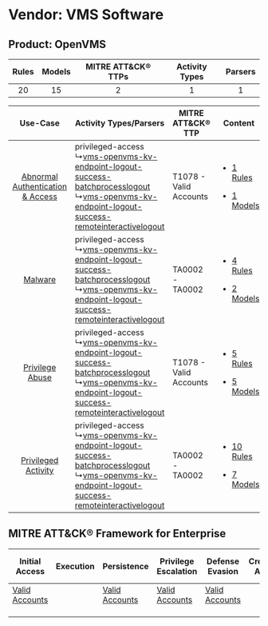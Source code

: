 Vendor: VMS Software
====================
Product: OpenVMS
----------------
| Rules | Models | MITRE ATT&CK® TTPs | Activity Types | Parsers |
|:-----:|:------:|:------------------:|:--------------:|:-------:|
|  20   |   15   |         2          |       1        |    1    |

|    Use-Case    | Activity Types/Parsers    | MITRE ATT&CK® TTP          | Content    |
|:----:| ---- | ---- | ---- |
| [Abnormal Authentication & Access](../../../UseCases/uc_abnormal_authentication_&_access.md) |  privileged-access<br> ↳[vms-openvms-kv-endpoint-logout-success-batchprocesslogout](Ps/pC_vmsopenvmskvendpointlogoutsuccessbatchprocesslogout.md)<br> ↳[vms-openvms-kv-endpoint-logout-success-remoteinteractivelogout](Ps/pC_vmsopenvmskvendpointlogoutsuccessremoteinteractivelogout.md)<br> | T1078 - Valid Accounts<br> | [<ul><li>1 Rules</li></ul><ul><li>1 Models</li></ul>](RM/r_m_vms_software_openvms_Abnormal_Authentication_&_Access.md) |
|    [Malware](../../../UseCases/uc_malware.md)    |  privileged-access<br> ↳[vms-openvms-kv-endpoint-logout-success-batchprocesslogout](Ps/pC_vmsopenvmskvendpointlogoutsuccessbatchprocesslogout.md)<br> ↳[vms-openvms-kv-endpoint-logout-success-remoteinteractivelogout](Ps/pC_vmsopenvmskvendpointlogoutsuccessremoteinteractivelogout.md)<br> | TA0002 - TA0002<br>        | [<ul><li>4 Rules</li></ul><ul><li>2 Models</li></ul>](RM/r_m_vms_software_openvms_Malware.md)    |
|    [Privilege Abuse](../../../UseCases/uc_privilege_abuse.md)    |  privileged-access<br> ↳[vms-openvms-kv-endpoint-logout-success-batchprocesslogout](Ps/pC_vmsopenvmskvendpointlogoutsuccessbatchprocesslogout.md)<br> ↳[vms-openvms-kv-endpoint-logout-success-remoteinteractivelogout](Ps/pC_vmsopenvmskvendpointlogoutsuccessremoteinteractivelogout.md)<br> | T1078 - Valid Accounts<br> | [<ul><li>5 Rules</li></ul><ul><li>5 Models</li></ul>](RM/r_m_vms_software_openvms_Privilege_Abuse.md)    |
|    [Privileged Activity](../../../UseCases/uc_privileged_activity.md)    |  privileged-access<br> ↳[vms-openvms-kv-endpoint-logout-success-batchprocesslogout](Ps/pC_vmsopenvmskvendpointlogoutsuccessbatchprocesslogout.md)<br> ↳[vms-openvms-kv-endpoint-logout-success-remoteinteractivelogout](Ps/pC_vmsopenvmskvendpointlogoutsuccessremoteinteractivelogout.md)<br> | TA0002 - TA0002<br>        | [<ul><li>10 Rules</li></ul><ul><li>7 Models</li></ul>](RM/r_m_vms_software_openvms_Privileged_Activity.md)    |

MITRE ATT&CK® Framework for Enterprise
--------------------------------------
| Initial Access                                                      | Execution | Persistence                                                         | Privilege Escalation                                                | Defense Evasion                                                     | Credential Access | Discovery | Lateral Movement | Collection | Command and Control | Exfiltration | Impact |
| ------------------------------------------------------------------- | --------- | ------------------------------------------------------------------- | ------------------------------------------------------------------- | ------------------------------------------------------------------- | ----------------- | --------- | ---------------- | ---------- | ------------------- | ------------ | ------ |
| [Valid Accounts](https://attack.mitre.org/techniques/T1078)<br><br> |           | [Valid Accounts](https://attack.mitre.org/techniques/T1078)<br><br> | [Valid Accounts](https://attack.mitre.org/techniques/T1078)<br><br> | [Valid Accounts](https://attack.mitre.org/techniques/T1078)<br><br> |                   |           |                  |            |                     |              |        |